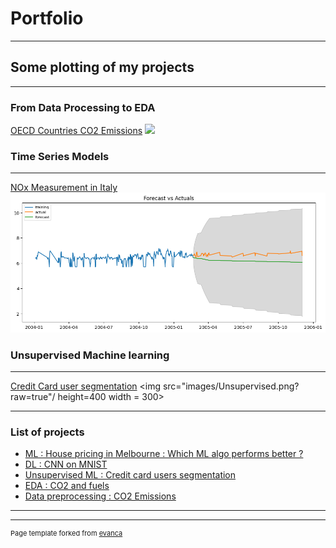 # Portfolio

---
## Some plotting of my projects
---
### From Data Processing to EDA

[OECD Countries CO2 Emissions](/sample_page)
<img src="images/dummy_thumbnail.jpg?raw=true"/>

### Time Series Models
---
[NOx Measurement in Italy](/pdf/sample_presentation.pdf)
<img src="images/timeseries.png?raw=true"/>

### Unsupervised Machine learning 
---
[Credit Card user segmentation](http://example.com/)
<img src="images/Unsupervised.png?raw=true"/ height=400 width = 300>

---

### List of projects

- [ML : House pricing in Melbourne : Which ML algo performs better ?](http://example.com/)
- [DL : CNN on MNIST](http://example.com/)
- [Unsupervised ML : Credit card users segmentation](http://example.com/)
- [EDA : CO2 and fuels](http://example.com/)
- [Data preprocessing : CO2 Emissions](http://example.com/)

---




---
<p style="font-size:11px">Page template forked from <a href="https://github.com/evanca/quick-portfolio">evanca</a></p>
<!-- Remove above link if you don't want to attibute -->

